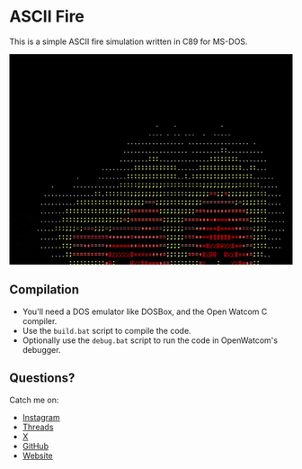 # ASCII Fire

This is a simple ASCII fire simulation written in C89 for MS-DOS.

![Alt text](demo.gif?raw=true "Fire Demo")

## Compilation
- You'll need a DOS emulator like DOSBox, and the Open Watcom C compiler.
- Use the `build.bat` script to compile the code.
- Optionally use the `debug.bat` script to run the code in OpenWatcom's debugger.

## Questions?
Catch me on:
- [Instagram](https://www.instagram.com/ferencfaluvegi/)
- [Threads](https://www.threads.net/@ferencfaluvegi)
- [X](https://x.com/ferenc_rocks)
- [GitHub](https://github.com/ferencrocks)
- [Website](https://ferenc.rocks)